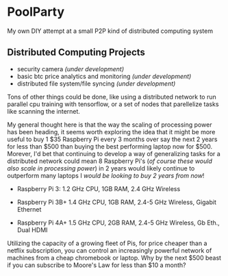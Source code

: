 # PoolParty
My own DIY attempt at a small P2P kind of distributed computing system

## Distributed Computing Projects
* security camera  *(under development)*
* basic btc price analytics and monitoring *(under development)*
* distributed file system/file syncing *(under development)*

Tons of other things could be done, like using a distributed
network to run parallel cpu training with tensorflow, or a
set of nodes that parellelize tasks like scanning the internet.

My general thought here is that the way the scaling of processing
power has been heading, it seems worth exploring the idea that 
it might be more useful to buy 1 $35 Raspberry Pi every 3 months
over say the next 2 years for less than $500 than buying the best
performing laptop now for $500. Morever, I'd bet that continuing to
develop a way of generalizing tasks for a distributed network could
mean 8 Raspberry Pi's (*of course these would also scale in processing
power*) in 2 years would likely continue to outperform many laptops I 
*would be looking to buy 2 years from now*! 

* Raspberry Pi 3: 1.2 GHz CPU, 1GB RAM, 2.4 GHz Wireless

* Raspberry Pi 3B+ 1.4 GHz CPU, 1GB RAM, 2.4-5 GHz Wireless, Gigabit Ethernet   

* Raspberry Pi 4A+ 1.5 GHz CPU, 2GB RAM, 2.4-5 GHz Wireless, Gb Eth., Dual HDMI 

Utilizing the capacity of a growing fleet of Pis, for price cheaper than a 
netflix subscription, you can control an increasingly powerful network of 
machines from a cheap chromebook or laptop. Why by the next $500 beast if 
you can subscribe to Moore's Law for less than $10 a month?  
